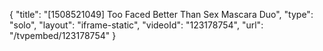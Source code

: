 {
    "title": "[1508521049] Too Faced Better Than Sex Mascara Duo",
    "type": "solo",
    "layout": "iframe-static",
    "videoId": "123178754",
    "url": "\/tvpembed\/123178754"
}